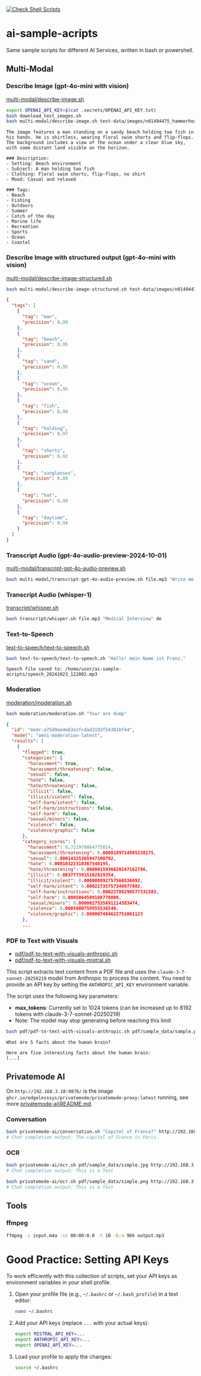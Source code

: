 [![Check Shell Scripts](https://github.com/dhcgn/ai-sample-scripts/actions/workflows/check-shell-scripts.yml/badge.svg)](https://github.com/dhcgn/ai-sample-scripts/actions/workflows/check-shell-scripts.yml)

# ai-sample-acripts

Same sample scripts for different AI Services, written in bash or powershell.

## Multi-Modal

### Describe Image (gpt-4o-mini with vision)

[multi-modal/describe-image.sh](multi-modal/describe-image.sh)

```bash
export OPENAI_API_KEY=$(cat .secrets/OPENAI_API_KEY.txt)
bash download_test_images.sh
bash multi-modal/describe-image.sh test-data/images/n01494475_hammerhead.JPEG 'What is in this image? Give a Description and a list of tags.'
```

```text
The image features a man standing on a sandy beach holding two fish in his hands. He is shirtless, wearing floral swim shorts and flip-flops. The background includes a view of the ocean under a clear blue sky, with some distant land visible on the horizon.

### Description:
- Setting: Beach environment
- Subject: A man holding two fish
- Clothing: Floral swim shorts, flip-flops, no shirt
- Mood: Casual and relaxed

### Tags:
- Beach
- Fishing
- Outdoors
- Summer
- Catch of the day
- Marine life
- Recreation
- Sports
- Ocean
- Coastal
```
### Describe Image with structured output (gpt-4o-mini with vision)

[multi-modal/describe-image-structured.sh](multi-modal/describe-image-structured.sh)

```bash
bash multi-modal/describe-image-structured.sh test-data/images/n01494475_hammerhead.JPEG 
```

```json
{
  "tags": [
    {
      "tag": "man",
      "precision": 0.99
    },
    {
      "tag": "beach",
      "precision": 0.95
    },
    {
      "tag": "sand",
      "precision": 0.95
    },
    {
      "tag": "ocean",
      "precision": 0.95
    },
    {
      "tag": "fish",
      "precision": 0.98
    },
    {
      "tag": "holding",
      "precision": 0.97
    },
    {
      "tag": "shorts",
      "precision": 0.92
    },
    {
      "tag": "sunglasses",
      "precision": 0.88
    },
    {
      "tag": "hat",
      "precision": 0.90
    },
    {
      "tag": "daytime",
      "precision": 0.94
    }
  ]
}
```

### Transcript Audio (gpt-4o-audio-preview-2024-10-01)

[multi-modal/transcript-gpt-4o-audio-preview.sh](multi-modal/transcript-gpt-4o-audio-preview.sh)

```bash
bash multi-modal/transcript-gpt-4o-audio-preview.sh file.mp3 "Write me back the ONLY content, as accurately as possible! Do not return anything else!"
```

### Transcript Audio (whisper-1)

[transcript/whisper.sh](transcript/whisper.sh)

```bash
bash transcript/whisper.sh file.mp3 "Medical Interview" de
```

### Text-to-Speech

[text-to-speech/text-to-speech.sh](text-to-speech/text-to-speech.sh)

```bash
bash text-to-speech/text-to-speech.sh "Hallo! mein Name ist Franz."
```

```text
Speech file saved to: /home/user/ai-sample-acripts/speech_20241023_122002.mp3
```

### Moderation

[moderation/moderation.sh](moderation/moderation.sh)

```bash
bash moderation/moderation.sh "Your are dump"
```

```json
{
  "id": "modr-a75d9ae4e63e1fcdad3192f54381bf44",
  "model": "omni-moderation-latest",
  "results": [
    {
      "flagged": true,
      "categories": {
        "harassment": true,
        "harassment/threatening": false,
        "sexual": false,
        "hate": false,
        "hate/threatening": false,
        "illicit": false,
        "illicit/violent": false,
        "self-harm/intent": false,
        "self-harm/instructions": false,
        "self-harm": false,
        "sexual/minors": false,
        "violence": false,
        "violence/graphic": false
      },
      "category_scores": {
        "harassment": 0.721970864775024,
        "harassment/threatening": 0.0008189714985138275,
        "sexual": 0.00014325365947100792,
        "hate": 0.00010322310367548195,
        "hate/threatening": 0.0000015936620247162786,
        "illicit": 0.0037773915102819354,
        "illicit/violent": 0.000008092757566536092,
        "self-harm/intent": 0.00022735757340977802,
        "self-harm/instructions": 0.00022788290577331583,
        "self-harm": 0.0005064509108778008,
        "sexual/minors": 0.0000027535691114583474,
        "violence": 0.0005600758955536546,
        "violence/graphic": 0.000007484622751061123
      },
      ...
```

### PDF to Text with Visuals

- [pdf/pdf-to-text-with-visuals-anthropic.sh](pdf/pdf-to-text-with-visuals-anthropic.sh)
- [pdf/pdf-to-text-with-visuals-mistral.sh](pdf/pdf-to-text-with-visuals-mistral.sh)


This script extracts text content from a PDF file and uses the `claude-3-7-sonnet-20250219` model from Anthropic to process the content. You need to provide an API key by setting the `ANTHROPIC_API_KEY` environment variable.

The script uses the following key parameters:
- **max_tokens**: Currently set to 1024 tokens (can be increased up to 8192 tokens with claude-3-7-sonnet-20250219)
- Note: The model may stop generating before reaching this limit

```bash
bash pdf/pdf-to-text-with-visuals-anthropic.sh pdf/sample_data/sample.pdf
```

```plain
What are 5 facts about the human brain?

Here are five interesting facts about the human brain:
[...]
```

## Privatemode AI

On `http://192.168.3.10:9876/` is the image `ghcr.io/edgelesssys/privatemode/privatemode-proxy:latest` running, see more [privatemode-ai\README.md](privatemode-ai\README.md).

### Conversation

```bash
bash privatemode-ai/conversation.sh "Capitel of France?" http://192.168.3.10:9876
# Chat completion output: The capital of France is Paris.
```

### OCR

```bash
bash privatemode-ai/ocr.sh pdf/sample_data/simple.jpg http://192.168.3.10:9876/
# Chat completion output: This is a Test

bash privatemode-ai/ocr.sh pdf/sample_data/simple.png http://192.168.3.10:9876/
# Chat completion output: This is a Test
```

## Tools

### ffmpeg

```bash
ffmpeg -i input.m4a -ss 00:00:0.0 -t 10 -b:a 96k output.mp3
```

# Good Practice: Setting API Keys

To work efficiently with this collection of scripts, set your API keys as environment variables in your shell profile.

1. Open your profile file (e.g., `~/.bashrc` or `~/.bash_profile`) in a text editor:
   ```bash
   nano ~/.bashrc
   ```
2. Add your API keys (replace `...` with your actual keys):
   ```bash
   export MISTRAL_API_KEY=...
   export ANTHROPIC_API_KEY=...
   export OPENAI_API_KEY=...
   ```
3. Load your profile to apply the changes:
   ```bash
   source ~/.bashrc
   ```
